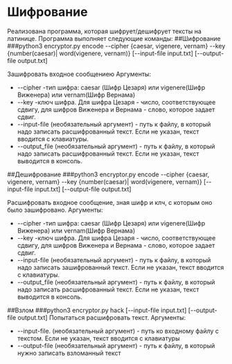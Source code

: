 # Шифрование
Реализована программа, которая шифрует/дешифрует тексты на латинице. 
Программа выполняет следующие команды:
##Шифрование 
###python3 encryptor.py encode --cipher {caesar, vigenere, vernam} --key {number(caesar)| word(vigenere, vernam)} [--input-file input.txt] [--output-file output.txt]
 
 Зашифровать входное сообщениею Аргументы:
   - --cipher
      -тип шифра: caesar (Шифр Цезаря) или vigenere(Шифр Виженера) или vernam(Шифр Вернама)
   - --key
      -ключ шифра. Для шифра Цезаря - число, соответствующее сдвигу, для шифров Виженера и Вернама - слово, которое задает сдвиг.
   - --input-file
   (необязательный аргумент) - путь к файлу, в который надо записать расшифрованный текст. Если не указан, текст вводится с клавиатуры. 
   - --output_file
   (необязательный аргумент) - путь к файлу, в который надо записать расшифрованный текст. Если не указан, текст выводится в консоль.
      
##Дешифрование
###python3 encryptor.py encode --cipher {caesar, vigenere, vernam} --key {number(caesar)| word(vigenere, vernam)} [--input-file input.txt] [--output-file output.txt] 

Расшифровать входное сообщение, зная шифр и клч, с которым оно было зашифровано. Аргументы:
- --cipher
      -тип шифра: caesar (Шифр Цезаря) или vigenere(Шифр Виженера) или vernam(Шифр Вернама)
- --key
      -ключ шифра. Для шифра Цезаря - число, соответствующее сдвигу, для шифров Виженера и Вернама - слово, которое задает сдвиг.
- --input-file
   (необязательный аргумент) - путь к файлу, в который надо записать зашифрованный текст. Если не указан, текст вводится с клавиатуры. 
- --output_file
   (необязательный аргумент) - путь к файлу, в который надо записать расшифрованный текст. Если не указан, текст выводится в консоль.
   
##Взлом
###python3 encryptor.py hack [--input-file input.txt] [--output-file output.txt]
   Попытаться расшифровать текст. Аргументы:
- --input-file.
   (необязательный аргумент) - путь ко входному файлу с текстом. Если не указан, текст вводится с клавиатуры
- --output-file 
   (необязательный аргумент) - путь к файлу, в который нужно записать взломанный текст
